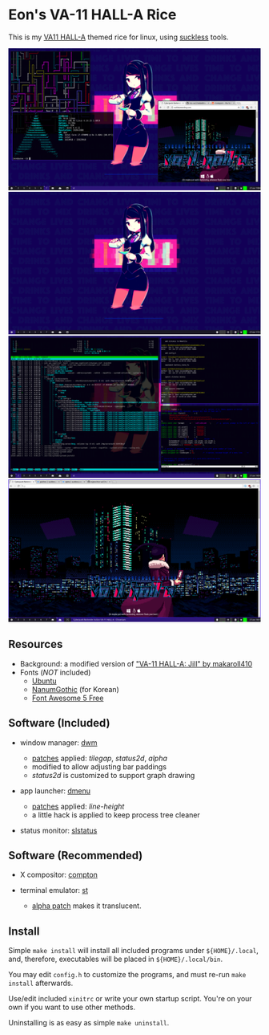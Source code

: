 
Eon's VA-11 HALL-A Rice
=======================

This is my [VA11 HALL-A][1] themed rice for linux, using [suckless][2] tools.

![rice shot](/screenshot.png)
![main screen](/screenshot-empty.png)
![with terminals](/screenshot-terms.png)
![with web browser](/screenshot-web.png)


Resources
---------
 * Background: a modified version of ["VA-11 HALL-A: Jill" by makaroll410][3]
 * Fonts (*NOT* included)
   - [Ubuntu](https://design.ubuntu.com/font/)
   - [NanumGothic](http://hangeul.naver.com/font) (for Korean)
   - [Font Awesome 5 Free](http://fontawesome.io/)


Software (Included)
-------------------

 * window manager: [dwm](https://dwm.suckless.org)
   - [patches](https://dwm.suckless.org/patches/) applied: *tilegap*, *status2d*, *alpha*
   - modified to allow adjusting bar paddings
   - *status2d* is customized to support graph drawing

 * app launcher: [dmenu](https://tools.suckless.org/dmenu/)
   - [patches](https://tools.suckless.org/dmenu/patches/) applied: *line-height*
   - a little hack is applied to keep process tree cleaner

 * status monitor: [slstatus](https://github.com/drkhsh/slstatus)


Software (Recommended)
-------------------

 * X compositor: [compton](https://github.com/chjj/compton)

 * terminal emulator: [st](https://st.suckless.org)
   - [alpha patch](https://st.suckless.org/patches/alpha/) makes it translucent.


Install
-------

Simple `make install` will install all included programs under `${HOME}/.local`,
and, therefore, executables will be placed in `${HOME}/.local/bin`.

You may edit `config.h` to customize the programs, and must re-run
`make install` afterwards.

Use/edit included `xinitrc` or write your own startup script. You're on your own
if you want to use other methods.

Uninstalling is as easy as simple `make uninstall`.


[1]: http://waifubartending.com/
[2]: https://suckless.org/
[3]: https://koyorin.deviantart.com/art/VA-11-HALL-A-Jill-621458694

